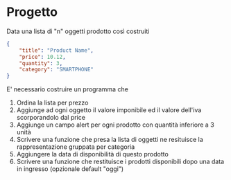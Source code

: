 # Progetto

Data una lista di "n" oggetti prodotto così costruiti

```json
{
    "title": "Product Name",
    "price": 10.12,
    "quantity": 3,
    "category": "SMARTPHONE"
}
```

E' necessario costruire un programma che

 1) Ordina la lista per prezzo
 2) Aggiunge ad ogni oggetto il valore imponibile ed il valore dell'iva scorporandolo dal price
 3) Aggiunge un campo alert per ogni prodotto con quantità inferiore a 3 unità
 4) Scrivere una funzione che presa la lista di oggetti ne resituisce la rappresentazione gruppata per categoria
 5) Aggiungere la data di disponibilità di questo prodotto
 6) Scrivere una funzione che restituisce i prodotti disponibili dopo una data in ingresso (opzionale default "oggi")
